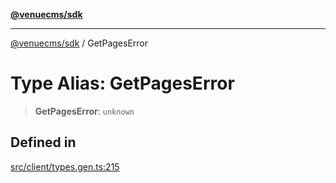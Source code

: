 [**@venuecms/sdk**](../README.md)

***

[@venuecms/sdk](../README.md) / GetPagesError

# Type Alias: GetPagesError

> **GetPagesError**: `unknown`

## Defined in

[src/client/types.gen.ts:215](https://github.com/venuecms/sdk/blob/7823693df03580df710c62ba3b43e869f9979148/src/client/types.gen.ts#L215)
